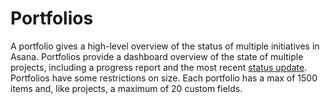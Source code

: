 # Portfolios

A portfolio gives a high-level overview of the status of multiple initiatives in Asana. Portfolios provide a dashboard overview of the state of multiple projects, including a progress report and the most recent [status update](/reference/status-updates).
Portfolios have some restrictions on size. Each portfolio has a max of 1500 items and, like projects, a maximum of 20 custom fields.

